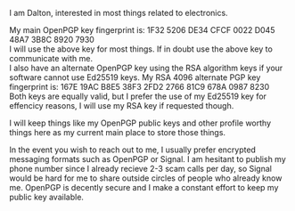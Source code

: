 I am Dalton, interested in most things related to electronics.

My main OpenPGP key fingerprint is: 1F32 5206 DE34 CFCF 0022  D045 48A7 3B8C 8920 7930    
I will use the above key for most things. If in doubt use the above key to communicate with me.  
I also have an alternate OpenPGP key using the RSA algorithm keys if your software cannot use Ed25519 keys.
My RSA 4096 alternate PGP key fingerprint is: 167E 19AC B8E5 38F3 2FD2  2766 81C9 678A 0987 8230    
Both keys are equally valid, but I prefer the use of my Ed25519 key for effencicy reasons,
I will use my RSA key if requested though.

I will keep things like my OpenPGP public keys and other profile worthy things here as my current main
place to store those things.

In the event you wish to reach out to me, I usually prefer encrypted messaging formats such as OpenPGP
or Signal. I am hesitant to publish my phone number since I already recieve 2-3 scam calls per day, so
Signal would be hard for me to share outside circles of people who already know me. OpenPGP is decently
secure and I make a constant effort to keep my public key available.
